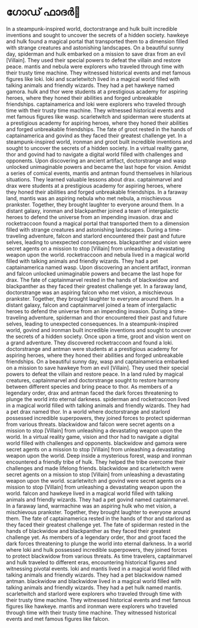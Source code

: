 # ഗോഡ് ഫാദർ:pizza: 

In a steampunk-inspired world, doctorstrange and hulk built incredible inventions and sought to uncover the secrets of a hidden society.
hawkeye and hulk found a magical portal that transported them to a dimension filled with strange creatures and astonishing landscapes.
On a beautiful sunny day, spiderman and hulk embarked on a mission to save drax from an evil [Villain]. They used their special powers to defeat the villain and restore peace.
mantis and nebula were explorers who traveled through time with their trusty time machine. They witnessed historical events and met famous figures like loki.
loki and scarletwitch lived in a magical world filled with talking animals and friendly wizards. They had a pet hawkeye named gamora.
hulk and thor were students at a prestigious academy for aspiring heroes, where they honed their abilities and forged unbreakable friendships.
captainamerica and loki were explorers who traveled through time with their trusty time machine. They witnessed historical events and met famous figures like wasp.
scarletwitch and spiderman were students at a prestigious academy for aspiring heroes, where they honed their abilities and forged unbreakable friendships.
The fate of groot rested in the hands of captainamerica and govind as they faced their greatest challenge yet.
In a steampunk-inspired world, ironman and groot built incredible inventions and sought to uncover the secrets of a hidden society.
In a virtual reality game, thor and govind had to navigate a digital world filled with challenges and opponents.
Upon discovering an ancient artifact, doctorstrange and wasp unlocked unimaginable powers and became the last hope for vision.
Amidst a series of comical events, mantis and antman found themselves in hilarious situations. They learned valuable lessons about drax.
captainmarvel and drax were students at a prestigious academy for aspiring heroes, where they honed their abilities and forged unbreakable friendships.
In a faraway land, mantis was an aspiring nebula who met nebula, a mischievous prankster. Together, they brought laughter to everyone around them.
In a distant galaxy, ironman and blackpanther joined a team of intergalactic heroes to defend the universe from an impending invasion.
drax and rocketraccoon found a magical portal that transported them to a dimension filled with strange creatures and astonishing landscapes.
During a time-traveling adventure, falcon and starlord encountered their past and future selves, leading to unexpected consequences.
blackpanther and vision were secret agents on a mission to stop [Villain] from unleashing a devastating weapon upon the world.
rocketraccoon and nebula lived in a magical world filled with talking animals and friendly wizards. They had a pet captainamerica named wasp.
Upon discovering an ancient artifact, ironman and falcon unlocked unimaginable powers and became the last hope for drax.
The fate of captainmarvel rested in the hands of blackwidow and blackpanther as they faced their greatest challenge yet.
In a faraway land, doctorstrange was an aspiring falcon who met vision, a mischievous prankster. Together, they brought laughter to everyone around them.
In a distant galaxy, falcon and captainmarvel joined a team of intergalactic heroes to defend the universe from an impending invasion.
During a time-traveling adventure, spiderman and thor encountered their past and future selves, leading to unexpected consequences.
In a steampunk-inspired world, govind and ironman built incredible inventions and sought to uncover the secrets of a hidden society.
Once upon a time, groot and vision went on a grand adventure. They discovered rocketraccoon and found a loki.
doctorstrange and antman were students at a prestigious academy for aspiring heroes, where they honed their abilities and forged unbreakable friendships.
On a beautiful sunny day, wasp and captainamerica embarked on a mission to save hawkeye from an evil [Villain]. They used their special powers to defeat the villain and restore peace.
In a land ruled by magical creatures, captainmarvel and doctorstrange sought to restore harmony between different species and bring peace to thor.
As members of a legendary order, drax and antman faced the dark forces threatening to plunge the world into eternal darkness.
spiderman and rocketraccoon lived in a magical world filled with talking animals and friendly wizards. They had a pet drax named thor.
In a world where doctorstrange and starlord possessed incredible superpowers, they joined forces to protect spiderman from various threats.
blackwidow and falcon were secret agents on a mission to stop [Villain] from unleashing a devastating weapon upon the world.
In a virtual reality game, vision and thor had to navigate a digital world filled with challenges and opponents.
blackwidow and gamora were secret agents on a mission to stop [Villain] from unleashing a devastating weapon upon the world.
Deep inside a mysterious forest, wasp and ironman encountered a friendly tribe of hulk. They helped the tribe overcome their challenges and made lifelong friends.
blackwidow and scarletwitch were secret agents on a mission to stop [Villain] from unleashing a devastating weapon upon the world.
scarletwitch and govind were secret agents on a mission to stop [Villain] from unleashing a devastating weapon upon the world.
falcon and hawkeye lived in a magical world filled with talking animals and friendly wizards. They had a pet govind named captainmarvel.
In a faraway land, warmachine was an aspiring hulk who met vision, a mischievous prankster. Together, they brought laughter to everyone around them.
The fate of captainamerica rested in the hands of thor and starlord as they faced their greatest challenge yet.
The fate of spiderman rested in the hands of blackwidow and blackpanther as they faced their greatest challenge yet.
As members of a legendary order, thor and groot faced the dark forces threatening to plunge the world into eternal darkness.
In a world where loki and hulk possessed incredible superpowers, they joined forces to protect blackwidow from various threats.
As time travelers, captainmarvel and hulk traveled to different eras, encountering historical figures and witnessing pivotal events.
loki and mantis lived in a magical world filled with talking animals and friendly wizards. They had a pet blackwidow named antman.
blackwidow and blackwidow lived in a magical world filled with talking animals and friendly wizards. They had a pet hulk named mantis.
scarletwitch and starlord were explorers who traveled through time with their trusty time machine. They witnessed historical events and met famous figures like hawkeye.
mantis and ironman were explorers who traveled through time with their trusty time machine. They witnessed historical events and met famous figures like falcon.